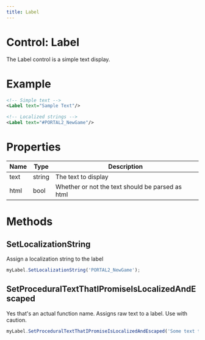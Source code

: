 ```yaml
---
title: Label
---
```


# Control: Label

The Label control is a simple text display.

# Example

```xml
<!-- Simple text -->
<Label text="Sample Text"/>

<!-- Localized strings -->
<Label text="#PORTAL2_NewGame"/>
```

# Properties

| Name | Type   | Description                                      |
| ---- | ------ | ------------------------------------------------ |
| text | string | The text to display                              |
| html | bool   | Whether or not the text should be parsed as html |

# Methods

## SetLocalizationString

Assign a localization string to the label

```javascript
myLabel.SetLocalizationString('PORTAL2_NewGame');
```

## SetProceduralTextThatIPromiseIsLocalizedAndEscaped

Yes that's an actual function name. Assigns raw text to a label. Use with
caution.

```javascript
myLabel.SetProceduralTextThatIPromiseIsLocalizedAndEscaped('Some text that should not be processed');
```
